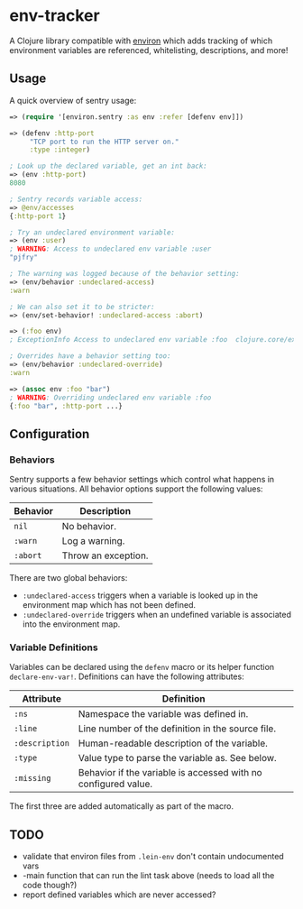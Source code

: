 env-tracker
===========

A Clojure library compatible with [environ](https://github.com/weavejester/environ)
which adds tracking of which environment variables are referenced, whitelisting,
descriptions, and more!

## Usage

A quick overview of sentry usage:

```clojure
=> (require '[environ.sentry :as env :refer [defenv env]])

=> (defenv :http-port
     "TCP port to run the HTTP server on."
     :type :integer)

; Look up the declared variable, get an int back:
=> (env :http-port)
8080

; Sentry records variable access:
=> @env/accesses
{:http-port 1}

; Try an undeclared environment variable:
=> (env :user)
; WARNING: Access to undeclared env variable :user
"pjfry"

; The warning was logged because of the behavior setting:
=> (env/behavior :undeclared-access)
:warn

; We can also set it to be stricter:
=> (env/set-behavior! :undeclared-access :abort)

=> (:foo env)
; ExceptionInfo Access to undeclared env variable :foo  clojure.core/ex-info

; Overrides have a behavior setting too:
=> (env/behavior :undeclared-override)
:warn

=> (assoc env :foo "bar")
; WARNING: Overriding undeclared env variable :foo
{:foo "bar", :http-port ...}
```

## Configuration

### Behaviors

Sentry supports a few behavior settings which control what happens in various
situations. All behavior options support the following values:

| Behavior     | Description |
| ------------ | ----------- |
| `nil`        | No behavior. |
| `:warn`      | Log a warning. |
| `:abort`     | Throw an exception. |

There are two global behaviors:

- `:undeclared-access` triggers when a variable is looked up in the environment
  map which has not been defined.
- `:undeclared-override` triggers when an undefined variable is associated into
  the environment map.

### Variable Definitions

Variables can be declared using the `defenv` macro or its helper function
`declare-env-var!`. Definitions can have the following attributes:

| Attribute      | Definition |
| -------------- | ---------- |
| `:ns`          | Namespace the variable was defined in. |
| `:line`        | Line number of the definition in the source file. |
| `:description` | Human-readable description of the variable. |
| `:type`        | Value type to parse the variable as. See below. |
| `:missing`     | Behavior if the variable is accessed with no configured value. |

The first three are added automatically as part of the macro.

## TODO

- validate that environ files from `.lein-env` don't contain undocumented vars
- -main function that can run the lint task above (needs to load all the code though?)
- report defined variables which are never accessed?
